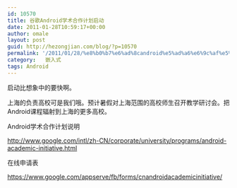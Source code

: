 ```yaml
---
id: 10570
title: 谷歌Android学术合作计划启动
date: 2011-01-28T10:59:17+00:00
author: omale
layout: post
guid: http://hezongjian.com/blog/?p=10570
permalink: '/2011/01/28/%e8%b0%b7%e6%ad%8candroid%e5%ad%a6%e6%9c%af%e5%90%88%e4%bd%9c%e8%ae%a1%e5%88%92%e5%90%af%e5%8a%a8/'
category:   嵌入式  
tags: Android
---
```

启动比想象中的要快啊。

上海的负责高校可是我们哦。预计暑假对上海范围的高校师生召开教学研讨会。把Android课程辐射到上海的更多高校。

 

Android学术合作计划说明

<http://www.google.com/intl/zh-CN/corporate/university/programs/android-academic-initiative.html>

 

在线申请表

<https://www.google.com/appserve/fb/forms/cnandroidacademicinitiative/>